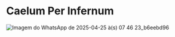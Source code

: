 # Caelum Per Infernum

![Imagem do WhatsApp de 2025-04-25 à(s) 07 46 23_b6eebd96](https://github.com/user-attachments/assets/cb49178e-3610-442d-b7ef-e2fe4939de27)
